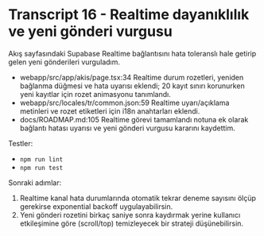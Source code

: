 # Transcript 16 - Realtime dayanıklılık ve yeni gönderi vurgusu

Akış sayfasındaki Supabase Realtime bağlantısını hata toleranslı hale getirip gelen yeni gönderileri vurguladım.
- webapp/src/app/akis/page.tsx:34 Realtime durum rozetleri, yeniden bağlanma düğmesi ve hata uyarısı eklendi; 20 kayıt sınırı korunurken yeni kayıtlar için rozet animasyonu tanımlandı.
- webapp/src/locales/tr/common.json:59 Realtime uyarı/açıklama metinleri ve rozet etiketleri için i18n anahtarları eklendi.
- docs/ROADMAP.md:105 Realtime görevi tamamlandı notuna ek olarak bağlantı hatası uyarısı ve yeni gönderi vurgusu kararını kaydettim.

Testler:
- `npm run lint`
- `npm run test`

Sonraki adımlar:
1) Realtime kanal hata durumlarında otomatik tekrar deneme sayısını ölçüp gerekirse exponential backoff uygulayabilirsin.
2) Yeni gönderi rozetini birkaç saniye sonra kaydırmak yerine kullanıcı etkileşimine göre (scroll/top) temizleyecek bir strateji düşünebilirsin.
